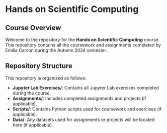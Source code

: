 # Hands on Scientific Computing

## Course Overview

Welcome to the repository for the **Hands on Scientific Computing** course. This repository contains all the coursework and assignments completed by Emilia Carson during the Autumn 2024 semester.

## Repository Structure

This repository is organized as follows:

- **Jupyter Lab Exercises/**: Contains all Jupyter Lab exercises completed during the course.
- **Assignments/**: Includes completed assignments and projects (if applicable).
- **Scripts/**: Contains Python scripts used for coursework and exercises (if applicable).
- **Data/**: Any datasets used for assignments or projects will be located here (if applicable).
